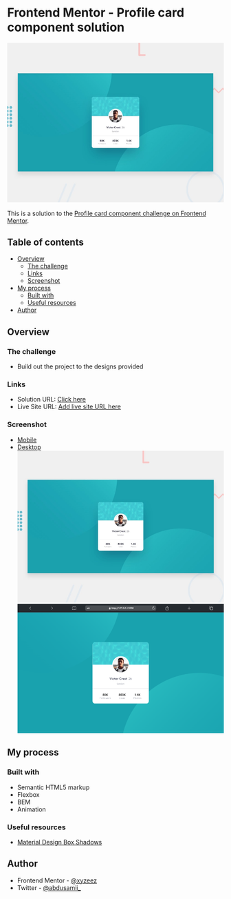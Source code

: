 # Frontend Mentor - Profile card component solution

![](./images/screenshots/desktop-preview.jpg)

This is a solution to the [Profile card component challenge on Frontend Mentor](https://www.frontendmentor.io/challenges/profile-card-component-cfArpWshJ).

## Table of contents

- [Overview](#overview)
  - [The challenge](#the-challenge)
  - [Links](#links)
  - [Screenshot](#screenshot)
- [My process](#my-process)
  - [Built with](#built-with)
  - [Useful resources](#useful-resources)
- [Author](#author)


## Overview

### The challenge

- Build out the project to the designs provided

### Links

- Solution URL: [Click here](https://femc-profile-card.netlify.app/)
- Live Site URL: [Add live site URL here](https://your-live-site-url.com)

### Screenshot

- [Mobile](./images/screenshots/mobile.png)
- [Desktop](./images/screenshots/desktop.png)
![](./images/screenshots/desktop-preview.jpg)
![](./images/screenshots/desktop.png)
## My process

### Built with

- Semantic HTML5 markup
- Flexbox
- BEM
- Animation


### Useful resources

- [Material Design Box Shadows](https://codepen.io/sdthornton/pen/wBZdXq)

## Author

- Frontend Mentor - [@xyzeez](https://www.frontendmentor.io/profile/xyzeez)
- Twitter - [@abdusamii_](https://twitter.com/abdusamii_)

